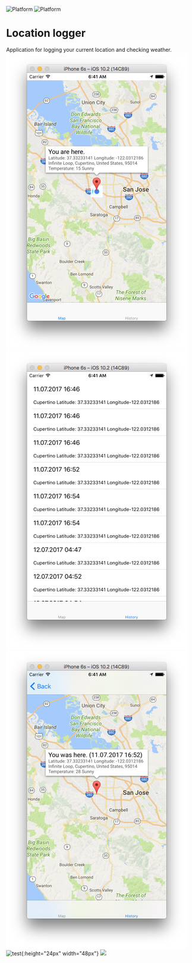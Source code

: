 ![Platform](https://img.shields.io/badge/platform-ios-lightgrey.svg)
![Platform](https://img.shields.io/badge/language-Swift%203.0-green.svg)

# Location logger
Application for logging your current location and checking weather. 
![Map Window](https://github.com/Sinity0/Location-logger/blob/master/LocationLogger%20Screenshots/Map%20.png)
![Map Window](https://github.com/Sinity0/Location-logger/blob/master/LocationLogger%20Screenshots/History.png)
![Map Window](https://github.com/Sinity0/Location-logger/blob/master/LocationLogger%20Screenshots/Details.png)
![test](https://github.com/favicon.ico){:height="24px" width="48px"}
<img src="https://github.com/favicon.ico" width="48">

